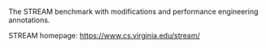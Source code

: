 The STREAM benchmark with modifications and performance engineering
annotations.

STREAM homepage: https://www.cs.virginia.edu/stream/
